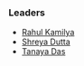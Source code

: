 ### Leaders
* [Rahul Kamilya](mailto:rahulkamilya09@gmail.com)
* [Shreya Dutta ](mailto:shreyadutta9503@gmail.com)
* [Tanaya Das](mailto:tanaya.das@jisuniversity.ac.in)
